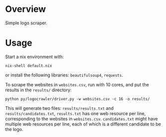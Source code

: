 # Overview

Simple logo scraper.

# Usage

Start a nix environment with:

```
nix-shell default.nix
```

or install the following libraries: `beautifulsoup4`, `requests`.

To scrape the websites in `websites.csv`, run with 10 cores, and put the
results in the `results/` directory:

```
python py/logocrawler/driver.py -w websites.csv -c 16 -o results/
```

This will generate two files: `results/results.txt` and `results/candidates.txt`,
`results.txt` has one web resource per line, corresponding to the websites in
`websites.csv`. `candidates.txt` might have multiple web resources per line,
each of which is a different candidate to be the logo.

